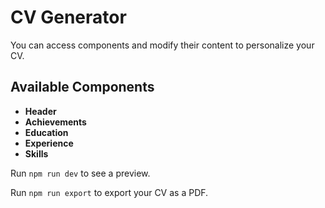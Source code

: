 # CV Generator

You can access components and modify their content to personalize your CV.

## Available Components
- **Header**
- **Achievements**
- **Education**
- **Experience**
- **Skills**

Run ```npm run dev``` to see a preview.

Run ```npm run export``` to export your CV as a PDF.
